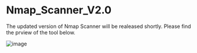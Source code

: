 # Nmap_Scanner_V2.0

The updated version of Nmap Scanner will be realeased shortly.
Please find the prview of the tool below.

![image](https://github.com/Srikanth-Rudrarapu/Nmap_Scanner_V2.0/assets/150809589/213010fd-e138-4c3a-9ab3-cfd4cacf1ec9)
